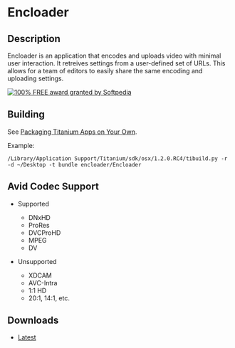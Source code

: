 # Encloader

## Description

Encloader is an application that encodes and uploads video with minimal user
interaction.  It retreives settings from a user-defined set of URLs.  This 
allows for a team of editors to easily share the same encoding and uploading
settings.

<a href="http://mac.softpedia.com/get/Video/Encloader.shtml"><img src="http://mac.softpedia.com/base_img/softpedia_free_award_f.gif" alt="100% FREE award granted by Softpedia" /></a>

## Building

See [Packaging Titanium Apps on Your Own](http://developer.appcelerator.com/doc/desktop/packaging).

Example:
  
    /Library/Application Support/Titanium/sdk/osx/1.2.0.RC4/tibuild.py -r -d ~/Desktop -t bundle encloader/Encloader

## Avid Codec Support

* Supported
  * DNxHD
  * ProRes
  * DVCProHD
  * MPEG
  * DV

* Unsupported
  * XDCAM
  * AVC-Intra
  * 1:1 HD
  * 20:1, 14:1, etc.

## Downloads

* [Latest](http://api.appcelerator.net/p/pages/app_page?token=h4sjKZn5)
